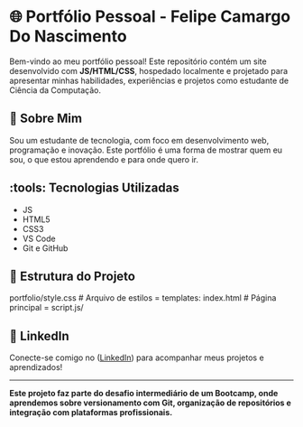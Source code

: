 # :globe_with_meridians: Portfólio Pessoal - Felipe Camargo Do Nascimento

Bem-vindo ao meu portfólio pessoal! Este repositório contém um site desenvolvido com **JS/HTML/CSS**, hospedado localmente e projetado para apresentar minhas habilidades, experiências e projetos como estudante de Ciência da Computação.

## :brain: Sobre Mim

Sou um estudante de tecnologia, com foco em desenvolvimento web, programação e inovação. Este portfólio é uma forma de mostrar quem eu sou, o que estou aprendendo e para onde quero ir.

## :tools: Tecnologias Utilizadas

- JS
- HTML5
- CSS3
- VS Code
- Git e GitHub

## :file_folder: Estrutura do Projeto
portfolio/style.css # Arquivo de estilos = templates: index.html # Página principal = script.js/

## :link: LinkedIn

Conecte-se comigo no ([LinkedIn](https://www.linkedin.com/in/felipe-camargo-do-nascimento-a83089248/)) para acompanhar meus projetos e aprendizados!

---

**Este projeto faz parte do desafio intermediário de um Bootcamp, onde aprendemos sobre versionamento com Git, organização de repositórios e integração com plataformas profissionais.**
